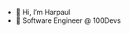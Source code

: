 - 👋 Hi, I’m Harpaul
- 👀 Software Engineer @ 100Devs

<!---
HSPandy/HSPandy is a ✨ special ✨ repository because its `README.md` (this file) appears on your GitHub profile.
You can click the Preview link to take a look at your changes.
--->
